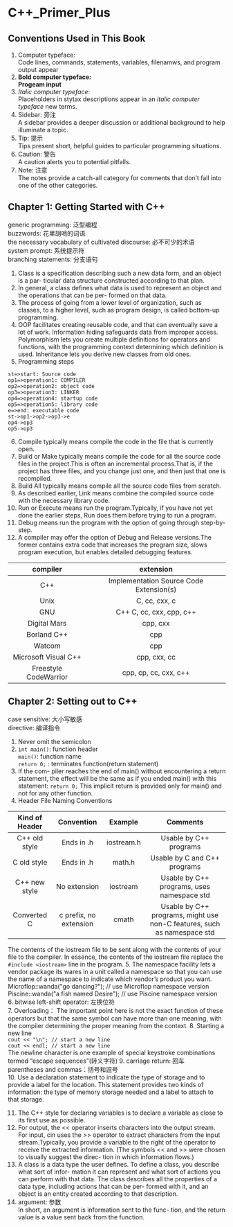 # C++_Primer_Plus

## Conventions Used in This Book
1. Computer typeface:  
Code lines, commands, statements, variables, filenamws, and program output appear
2. **Bold computer typeface:**  
**Progeam input**
3. *Italic computer typeface:*  
Placeholders in stytax descriptions appear in an *italic computer typeface*
new terms.
4. Sidebar: 旁注  
A sidebar provides a deeper discussion or additional background to help illuminate a topic.
5. Tip: 提示  
Tips present short, helpful guides to particular programming situations.
6. Caution: 警告  
A caution alerts you to potential pitfalls.
7. Note: 注意  
The notes provide a catch-all category for comments that don’t fall into one of the other categories.

## Chapter 1: Getting Started with C++
generic programming: 泛型编程  
buzzwords: 花里胡哨的词语   
the necessary vocabulary of cultivated discourse: 必不可少的术语  
system prompt: 系统提示符  
branching statements: 分支语句  

1. Class is a specification describing such a new data form, and an object is a par- ticular data structure constructed according to that plan.
2. In general, a class defines what data is used to represent an object and the operations that can be per- formed on that data.
3. The process of going from a lower level of organization, such as classes, to a higher level, such as program design, is called bottom-up programming.
4.  OOP facilitates creating reusable code, and that can eventually save a lot of work. Information hiding safeguards data from improper access. Polymorphism lets you create multiple definitions for operators and functions, with the programming context determining which definition is used. Inheritance lets you derive new classes from old ones.
5. Programming steps

```flow
st=>start: Source code
op1=>operation1: COMPILER
op2=>operation2: object code
op3=>operation3: LINKER
op4=>operation4: startup code
op5=>operation5: library code
e=>end: executable code
st->op1->op2->op3->e
op4->op3
op5->op3
```

6. Compile typically means compile the code in the file that is currently open.
7. Build or Make typically means compile the code for all the source code files in the project.This is often an incremental process.That is, if the project has three files, and you change just one, and then just that one is recompiled.
8. Build All typically means compile all the source code files from scratch.
9. As described earlier, Link means combine the compiled source code with the necessary library code.
10.  Run or Execute means run the program.Typically, if you have not yet done the earlier steps, Run does them before trying to run a program.
11. Debug means run the program with the option of going through step-by-step.
12. A compiler may offer the option of Debug and Release versions.The former contains extra code that increases the program size, slows program execution, but enables detailed debugging features.


compiler|extension 
:--:|:--:
C++ |Implementation Source Code Extension(s)  
Unix |C, cc, cxx, c
GNU |C++ C, cc, cxx, cpp, c++
Digital Mars| cpp, cxx  
Borland C++| cpp  
Watcom |cpp
Microsoft Visual C++| cpp, cxx, cc
Freestyle CodeWarrior| cpp, cp, cc, cxx, c++

## Chapter 2: Setting out to C++
case sensitive: 大小写敏感  
directive: 编译指令  
1. Never omit the semicolon
2. `int main()`: function header  
`main()`: function name  
`return 0;` : terminates function(return statement)
3. If the com- piler reaches the end of main() without encountering a return statement, the effect will be the same as if you ended main() with this statement:
`return 0;`
This implicit return is provided only for main() and not for any other function.
4. Header File Naming Conventions

Kind of Header|Convention|Example|Comments
:--:|:--:|:--:|:--:
C++ old style| Ends in .h| iostream.h| Usable by C++ programs
C old style| Ends in .h |math.h| Usable by C and C++ programs
C++ new style| No extension| iostream| Usable by C++ programs, uses namespace std
Converted C |c prefix, no extension|cmath| Usable by C++ programs, might use non-C features, such as namespace std

The contents of the iostream file to be sent along with the contents of your file to the compiler. In essence, the contents of the iostream file replace the `#include <iostream>` line in the program.
5. The namespace facility lets a vendor package its wares in a unit called a namespace so that you can use the name of a namespace to indicate which vendor’s product you want.  
Microflop::wanda("go dancing?"); // use Microflop namespace version   Piscine::wanda("a fish named Desire"); // use Piscine namespace version  
6. bitwise left-shift operator: 左换位符  
7. Overloading： The important point here is not the exact function of these operators but that the same symbol can have more than one meaning, with the compiler determining the proper meaning from the context.
8. Starting a new line  
`cout << "\n"; // start a new line`   
`cout << endl; // start a new line`  
The newline character is one example of special keystroke combinations termed “escape sequences”(转义字符)
9. carriage return: 回车  
parentheses and commas：括号和逗号  
10. Use a declaration statement to indicate the type of storage and to provide a label for the location. This statement provides two kinds of information: the type of memory storage needed and a label to attach to that storage. 

11. The C++ style for declaring variables is to declare a variable as close to its first use as possible.
12. For output, the << operator inserts characters into the output stream. For input, cin uses the >> operator to extract characters from the input stream.Typically, you provide a variable to the right of the operator to receive the extracted information. (The symbols << and >> were chosen to visually suggest the direc- tion in which information flows.)
13. A class is a data type the user defines. To define a class, you describe what sort of infor- mation it can represent and what sort of actions you can perform with that data. The class describes all the properties of a data type, including actions that can be per- formed with it, and an object is an entity created according to that description.
14. argument: 参数  
In short, an argument is information sent to the func- tion, and the return value is a value sent back from the function.


